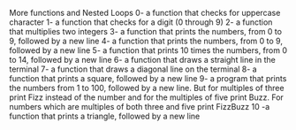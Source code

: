More functions and Nested Loops
0- a function that checks for uppercase character
1- a function that checks for a digit (0 through 9)
2- a function that multiplies two integers
3- a function that prints the numbers, from 0 to 9, followed by a new line
4- a function that prints the numbers, from 0 to 9, followed by a new line
5- a function that prints 10 times the numbers, from 0 to 14, followed by a new line
6- a function that draws a straight line in the terminal
7- a function that draws a diagonal line on the terminal
8- a function that prints a square, followed by a new line
9- a program that prints the numbers from 1 to 100, followed by a new line. But for multiples of three print Fizz instead of the number and for the multiples of five print Buzz. For numbers which are multiples of both three and five print FizzBuzz
10 -a function that prints a triangle, followed by a new line
